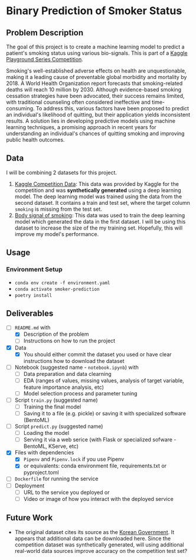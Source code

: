 # Binary Prediction of Smoker Status

## Problem Description

The goal of this project is to create a machine learning model to predict a patient's smoking status using various bio-signals. This is part of a [Kaggle Playground Series Competition](https://www.kaggle.com/competitions/playground-series-s3e24).

Smoking's well-established adverse effects on health are unquestionable, making it a leading cause of preventable global morbidity and mortality by 2018. A World Health Organization report forecasts that smoking-related deaths will reach 10 million by 2030. Although evidence-based smoking cessation strategies have been advocated, their success remains limited, with traditional counseling often considered ineffective and time-consuming. To address this, various factors have been proposed to predict an individual's likelihood of quitting, but their application yields inconsistent results. A solution lies in developing predictive models using machine learning techniques, a promising approach in recent years for understanding an individual's chances of quitting smoking and improving public health outcomes.

## Data

I will be combining 2 datasets for this project.

1. [Kaggle Competition Data](https://www.kaggle.com/competitions/playground-series-s3e24/data): This data was provided by Kaggle for the competition and was **synthetically generated** using a deep learning model. The deep learning model was trained using the data from the second dataset. It contains a train and test set, where the target column `smoking` is missing from the test set.
2. [Body signal of smoking](https://www.kaggle.com/datasets/kukuroo3/body-signal-of-smoking/data): This data was used to train the deep learning model which generated the data in the first dataset. I will be using this dataset to increase the size of the my training set. Hopefully, this will improve my model's performance.

## Usage

### Environment Setup

- `conda env create -f environment.yaml`
- `conda activate smoker-prediction`
- `poetry install`

## Deliverables

- [ ] `README.md` with
  - [x] Description of the problem
  - [ ] Instructions on how to run the project
- [x] Data
  - [x] You should either commit the dataset you used or have clear instructions how to download the dataset
- [ ] Notebook (suggested name - `notebook.ipynb`) with
  - [ ] Data preparation and data clearning
  - [ ] EDA (ranges of values, missing values, analysis of target variable, feature importance analysis, etc)
  - [ ] Model selection process and parameter tuning
- [ ] Script `train.py` (suggested name)
  - [ ] Training the final model
  - [ ] Saving it to a file (e.g. pickle) or saving it with specialized software (BentoML)
- [ ] Script `predict.py` (suggested name)
  - [ ] Loading the model
  - [ ] Serving it via a web serice (with Flask or specialized sofware - BentoML, KServe, etc)
- [x] Files with dependencies
  - [x] `Pipenv` and `Pipenv.lock` if you use Pipenv
  - [x] or equivalents: conda environment file, requirements.txt or pyproject.toml
- [ ] `Dockerfile` for running the service
- [ ] Deployment
  - [ ] URL to the service you deployed or
  - [ ] Video or image of how you interact with the deployed service

## Future Work

- The original dataset cites its source as the [Korean Government](https://www.data.go.kr/data/15007122/fileData.do#/tab-layer-file). It appears that additional data can be downloaded here. Since the competition dataset was synthetically generated, will using additional real-world data sources improve accuracy on the competition test set?

